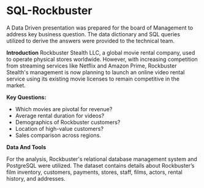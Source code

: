# SQL-Rockbuster

A Data Driven presentation was prepared for the board of Management to address key business question. The data dictionary and SQL queries utilized to derive the answers were provided to the technical team.

**Introduction**
Rockbuster Stealth LLC, a global movie rental company, used to operate physical stores worldwide. However, with increasing competition from streaming services like Netflix and Amazon Prime, Rockbuster Stealth's management is now planning to launch an online video rental service using its existing movie licenses to remain competitive in the market.

**Key Questions:**

* Which movies are pivotal for revenue?
* Average rental duration for videos?
* Demographics of Rockbuster customers?
* Location of high-value customers?
* Sales comparison across regions.

**Data And Tools**

For the analysis, Rockbuster's relational database management system and PostgreSQL were utilized. The dataset contains details about Rockbuster’s film inventory, customers, payments, stores, staff, films, actors, rental history, and addresses.





